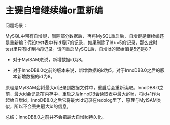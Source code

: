 # 主键自增继续编or重新编

问题场景：

MySQL中带有自增键，删除部分数据后，再将MySQL重启后，自增键是继续编还是重新编？假设test表中有id1到7的记录，如果删除了id>=5的记录，那么此时test里只有id1到4的记录。请问重启MySQL后，自增id的起始值是5还是8？

- 对于MyISAM来说，新增数据id为8。 

- 对于InnoDB8.0之前的版本来说，新增数据的id为5。对于InnoDB8.0之后的版本新增数据的id为8。 

原理是MyISAM会将最大id记录到数据文件中，重启后会重新读取。InnoDB8.0之前，最大id会记录在内存中，重启之后InnoDB会读取表中最大的id，将id+1作为起始自增id。InnoDB8.0之后它将最大id记录在redolog里了，原理与MyISAM类似，所以不会丢失最大id的信息。  

总结：InnoDB8.0之前并不会把最大自增id持久化。